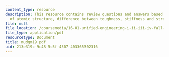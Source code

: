 ```yaml
---
content_type: resource
description: This resource contains review questions and answers based on deformation
  of atomic structure, difference between toughness, stiffness and strength.
file: null
file_location: /coursemedia/16-01-unified-engineering-i-ii-iii-iv-fall-2005-spring-2006/213e319c9c485c5f4507403365302316_mudgm19.pdf
file_type: application/pdf
resourcetype: Document
title: mudgm19.pdf
uid: 213e319c-9c48-5c5f-4507-403365302316
---
```

